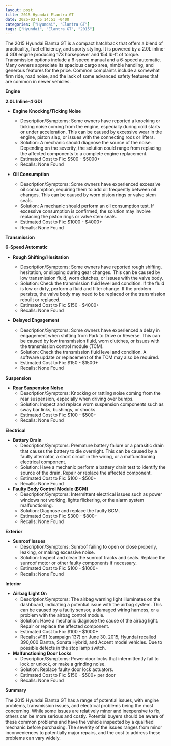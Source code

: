 ```yaml
---
layout: post
title: 2015 Hyundai Elantra GT
date: 2025-03-15 14:51 -0400
categories: ["Hyundai", "Elantra GT"]
tags: ["Hyundai", "Elantra GT", "2015"]
---
```

The 2015 Hyundai Elantra GT is a compact hatchback that offers a blend of practicality, fuel efficiency, and sporty styling. It is powered by a 2.0L inline-4 GDI engine producing 173 horsepower and 154 lb-ft of torque. Transmission options include a 6-speed manual and a 6-speed automatic. Many owners appreciate its spacious cargo area, nimble handling, and generous features for the price. Common complaints include a somewhat firm ride, road noise, and the lack of some advanced safety features that are common in newer vehicles.

**Engine**

**2.0L Inline-4 GDI**

*   **Engine Knocking/Ticking Noise**
    *   Description/Symptoms: Some owners have reported a knocking or ticking noise coming from the engine, especially during cold starts or under acceleration. This can be caused by excessive wear in the engine, piston slap, or issues with the connecting rods or lifters.
    *   Solution: A mechanic should diagnose the source of the noise. Depending on the severity, the solution could range from replacing the affected components to a complete engine replacement.
    *   Estimated Cost to Fix: $500 - $5000+
    *   Recalls: None Found

*   **Oil Consumption**
    *   Description/Symptoms: Some owners have experienced excessive oil consumption, requiring them to add oil frequently between oil changes. This can be caused by worn piston rings or valve stem seals.
    *   Solution: A mechanic should perform an oil consumption test. If excessive consumption is confirmed, the solution may involve replacing the piston rings or valve stem seals.
    *   Estimated Cost to Fix: $1000 - $4000+
    *   Recalls: None Found

**Transmission**

**6-Speed Automatic**

*   **Rough Shifting/Hesitation**
    *   Description/Symptoms: Some owners have reported rough shifting, hesitation, or slipping during gear changes. This can be caused by low transmission fluid, worn clutches, or issues with the valve body.
    *   Solution: Check the transmission fluid level and condition. If the fluid is low or dirty, perform a fluid and filter change. If the problem persists, the valve body may need to be replaced or the transmission rebuilt or replaced.
    *   Estimated Cost to Fix: $150 - $4000+
    *   Recalls: None Found

*   **Delayed Engagement**
    *   Description/Symptoms: Some owners have experienced a delay in engagement when shifting from Park to Drive or Reverse. This can be caused by low transmission fluid, worn clutches, or issues with the transmission control module (TCM).
    *   Solution: Check the transmission fluid level and condition. A software update or replacement of the TCM may also be required.
    *   Estimated Cost to Fix: $150 - $1500+
    *   Recalls: None Found

**Suspension**

*   **Rear Suspension Noise**
    * Description/Symptoms: Knocking or rattling noise coming from the rear suspension, especially when driving over bumps.
    * Solution: Inspect and replace worn suspension components such as sway bar links, bushings, or shocks.
    * Estimated Cost to Fix: $100 - $500+
    * Recalls: None Found

**Electrical**

*   **Battery Drain**
    *   Description/Symptoms: Premature battery failure or a parasitic drain that causes the battery to die overnight. This can be caused by a faulty alternator, a short circuit in the wiring, or a malfunctioning electrical component.
    *   Solution: Have a mechanic perform a battery drain test to identify the source of the drain. Repair or replace the affected component.
    *   Estimated Cost to Fix: $100 - $500+
    *   Recalls: None Found
*   **Faulty Body Control Module (BCM)**
    *   Description/Symptoms: Intermittent electrical issues such as power windows not working, lights flickering, or the alarm system malfunctioning.
    *   Solution: Diagnose and replace the faulty BCM.
    *   Estimated Cost to Fix: $300 - $800+
    *   Recalls: None Found

**Exterior**

*   **Sunroof Issues**
    * Description/Symptoms: Sunroof failing to open or close properly, leaking, or making excessive noise.
    * Solution: Inspect and clean the sunroof tracks and seals. Replace the sunroof motor or other faulty components if necessary.
    * Estimated Cost to Fix: $100 - $1000+
    * Recalls: None Found

**Interior**

*   **Airbag Light On**
    *   Description/Symptoms: The airbag warning light illuminates on the dashboard, indicating a potential issue with the airbag system. This can be caused by a faulty sensor, a damaged wiring harness, or a problem with the airbag control module.
    *   Solution: Have a mechanic diagnose the cause of the airbag light. Repair or replace the affected component.
    *   Estimated Cost to Fix: $100 - $1000+
    *   Recalls: #161 (campaign 137) on June 30, 2015, Hyundai recalled 390,000 Elantra, Sonata Hybrid, and Accent model vehicles. Due to possible defects in the stop lamp switch.
*   **Malfunctioning Door Locks**
    * Description/Symptoms: Power door locks that intermittently fail to lock or unlock, or make a grinding noise.
    * Solution: Replace faulty door lock actuators.
    * Estimated Cost to Fix: $150 - $500+ per door
    * Recalls: None Found

**Summary**

The 2015 Hyundai Elantra GT has a range of potential issues, with engine problems, transmission issues, and electrical problems being the most concerning. While some issues are relatively minor and inexpensive to fix, others can be more serious and costly. Potential buyers should be aware of these common problems and have the vehicle inspected by a qualified mechanic before purchasing. The severity of the issues ranges from minor inconveniences to potentially major repairs, and the cost to address these problems can vary widely.

